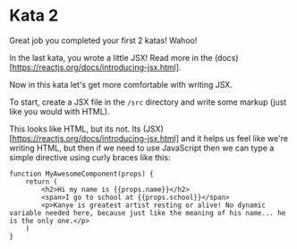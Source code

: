 # Kata 2

Great job you completed your first 2 katas! Wahoo!

In the last kata, you wrote a little JSX! Read more in the (docs)[https://reactjs.org/docs/introducing-jsx.html].

Now in this kata let's get more comfortable with writing JSX.

To start, create a JSX file in the `/src` directory and write some markup (just like you would with HTML).

This looks like HTML, but its not. Its (JSX)[https://reactjs.org/docs/introducing-jsx.html] and it helps us feel like we're writing HTML, but then if we need to use JavaScript then we can type a simple directive using curly braces like this:

```
function MyAwesomeComponent(props) {
    return (
        <h2>Hi my name is {{props.name}}</h2>
        <span>I go to school at {{props.school}}</span>
        <p>Kanye is greatest artist resting or alive! No dynamic variable needed here, because just like the meaning of his name... he is the only one.</p>
    )
}
```
